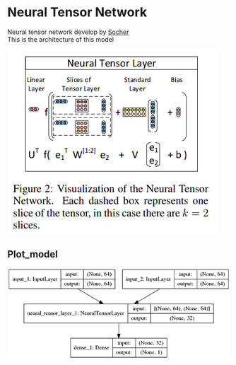 # Neural Tensor Network
Neural tensor network develop by [Socher](https://nlp.stanford.edu/pubs/SocherChenManningNg_NIPS2013.pdf) </br>
This is the architecture of this model

![ntn](./ntn.png)  

## Plot_model  
![model](./model.png)
